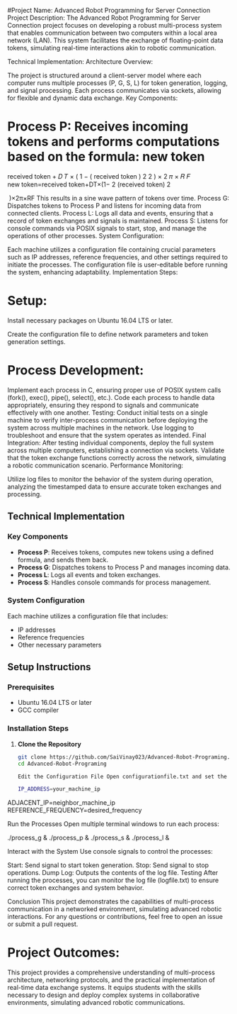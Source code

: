 #Project Name: Advanced Robot Programming for Server Connection
Project Description:
The Advanced Robot Programming for Server Connection project focuses on developing a robust multi-process system that enables communication between two computers within a local area network (LAN). This system facilitates the exchange of floating-point data tokens, simulating real-time interactions akin to robotic communication.

Technical Implementation:
Architecture Overview:

The project is structured around a client-server model where each computer runs multiple processes (P, G, S, L) for token generation, logging, and signal processing.
Each process communicates via sockets, allowing for flexible and dynamic data exchange.
Key Components:

Process P:
Receives incoming tokens and performs computations based on the formula:
new token
=
received token
+
𝐷
𝑇
×
(
1
−
(
received token
)
2
2
)
×
2
𝜋
×
𝑅
𝐹
new token=received token+DT×(1− 
2
(received token) 
2
 
​
 )×2π×RF
This results in a sine wave pattern of tokens over time.
Process G:
Dispatches tokens to Process P and listens for incoming data from connected clients.
Process L:
Logs all data and events, ensuring that a record of token exchanges and signals is maintained.
Process S:
Listens for console commands via POSIX signals to start, stop, and manage the operations of other processes.
System Configuration:

Each machine utilizes a configuration file containing crucial parameters such as IP addresses, reference frequencies, and other settings required to initiate the processes.
The configuration file is user-editable before running the system, enhancing adaptability.
Implementation Steps:

# Setup:

Install necessary packages on Ubuntu 16.04 LTS or later.

Create the configuration file to define network parameters and token generation settings.

# Process Development:
Implement each process in C, ensuring proper use of POSIX system calls (fork(), exec(), pipe(), select(), etc.).
Code each process to handle data appropriately, ensuring they respond to signals and communicate effectively with one another.
Testing:
Conduct initial tests on a single machine to verify inter-process communication before deploying the system across multiple machines in the network.
Use logging to troubleshoot and ensure that the system operates as intended.
Final Integration:
After testing individual components, deploy the full system across multiple computers, establishing a connection via sockets.
Validate that the token exchange functions correctly across the network, simulating a robotic communication scenario.
Performance Monitoring:

Utilize log files to monitor the behavior of the system during operation, analyzing the timestamped data to ensure accurate token exchanges and processing.

## Technical Implementation

### Key Components
- **Process P**: Receives tokens, computes new tokens using a defined formula, and sends them back.
- **Process G**: Dispatches tokens to Process P and manages incoming data.
- **Process L**: Logs all events and token exchanges.
- **Process S**: Handles console commands for process management.

### System Configuration
Each machine utilizes a configuration file that includes:
- IP addresses
- Reference frequencies
- Other necessary parameters

## Setup Instructions

### Prerequisites
- Ubuntu 16.04 LTS or later
- GCC compiler

### Installation Steps

1. **Clone the Repository**
   ```bash
   git clone https://github.com/SaiVinay023/Advanced-Robot-Programing.git
   cd Advanced-Robot-Programing

   Edit the Configuration File Open configurationfile.txt and set the necessary parameters:

   IP_ADDRESS=your_machine_ip
ADJACENT_IP=neighbor_machine_ip
REFERENCE_FREQUENCY=desired_frequency

Run the Processes Open multiple terminal windows to run each process:

./process_g &
./process_p &
./process_s &
./process_l &

Interact with the System Use console signals to control the processes:

Start: Send signal to start token generation.
Stop: Send signal to stop operations.
Dump Log: Outputs the contents of the log file.
Testing
After running the processes, you can monitor the log file (logfile.txt) to ensure correct token exchanges and system behavior.

Conclusion
This project demonstrates the capabilities of multi-process communication in a networked environment, simulating advanced robotic interactions. For any questions or contributions, feel free to open an issue or submit a pull request.

# Project Outcomes:
This project provides a comprehensive understanding of multi-process architecture, networking protocols, and the practical implementation of real-time data exchange systems. It equips students with the skills necessary to design and deploy complex systems in collaborative environments, simulating advanced robotic communications.
